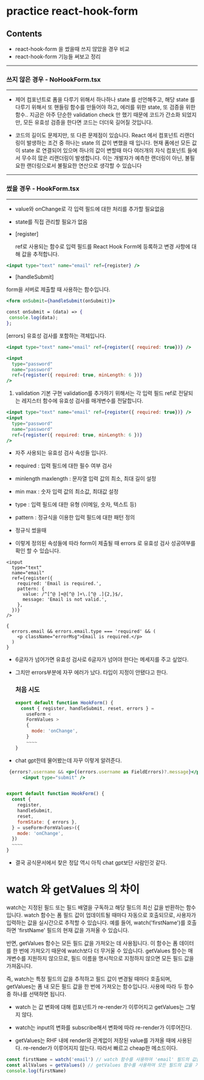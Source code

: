 # practice react-hook-form

## Contents

- react-hook-form 을 썼을때 쓰지 않았을 경우 비교
- react-hook-form 기능들 써보고 정리

---

### 쓰지 않은 경우 - NoHookForm.tsx

---

- 제어 컴포넌트로 폼을 다루기 위해서 하나하나 state 를 선언해주고, 해당 state 를 다루기 위해서 또 핸들링 함수를 만들어야 하고, 에러를 위한 state, 또 검증을 위한 함수.. 지금은 아주 단순한 validation check 만 했기 때문에 코드가 간소화 되었지만, 모든 유효성 검증을 한다면 코드는 더더욱 길어질 것입니다.

- 코드의 길이도 문제지만, 또 다른 문제점이 있습니다. React 에서 컴포넌트 리랜더링이 발생하는 조건 중 하나는 state 의 값이 변했을 때 입니다. 현재 폼에선 모든 값이 state 로 연결되어 있으며 하나의 값이 변할때 마다 여러개의 자식 컴포넌트 들에서 무수히 많은 리랜더링이 발생합니다. 이는 개발자가 예측한 랜더링이 아닌, 불필요한 랜더링으로서 불필요한 연산으로 생각할 수 있습니다

---

### 썼을 경우 - HookForm.tsx

---

- value와 onChange로 각 입력 필드에 대한 처리를 추가할 필요없음

- state를 직접 관리할 필요가 없음

* [register]

  ref로 사용되는 함수로 입력 필드를 React Hook Form에 등록하고 변경 사항에 대해 값을 추적합니다.

```jsx
<input type="text" name="email" ref={register} />
```

- [handleSubmit]

form을 서버로 제출할 때 사용하는 함수입니다.

```jsx
<form onSubmit={handleSubmit(onSubmit)}>

const onSubmit = (data) => {
 console.log(data);
};
```

[errors]
유효성 검사를 포함하는 객체입니다.

```jsx
<input type="text" name="email" ref={register({ required: true})} />

<input
  type="password"
  name="password"
  ref={register({ required: true, minLength: 6 })}
/>
```

1. validation 기본 구현
   validation를 추가하기 위해서는 각 입력 필드 ref로 전달되는 레지스터 함수에 유효성 검사를 매개변수를 전달합니다.

```jsx
<input type="text" name="email" ref={register({ required: true})} />
<input
  type="password"
  name="password"
  ref={register({ required: true, minLength: 6 })}
/>

```

- 자주 사용되는 유효성 검사 속성들 입니다.

* required : 입력 필드에 대한 필수 여부 검사

* minlength maxlength : 문자열 입력 값의 최소, 최대 길이 설정

* min max : 숫자 입력 값의 최소값, 최대값 설정

* type : 입력 필드에 대한 유형 (이메일, 숫자, 텍스트 등)

* pattern : 정규식을 이용한 입력 필드에 대한 패턴 정의

- 정규식 썼을때

- 이렇게 정의된 속성들에 따라 form이 제출될 때 errors 로 유효성 검사 성공여부를 확인 할 수 있습니다.

```
<input
  type="text"
  name="email"
  ref={register({
    required: 'Email is required.',
    pattern: {
      value: /^[^@ ]+@[^@ ]+\.[^@ .]{2,}$/,
      message: 'Email is not valid.',
    },
  })}
/>

{
  errors.email && errors.email.type === 'required' && (
    <p className="errorMsg">Email is required.</p>
  )
}
```

- 6글자가 넘어가면 유효성 검사로 6글자가 넘어야 한다는 메세지를 주고 싶었다.
- 그치만 errors부분에 자꾸 에러가 났다. 타입이 지정이 안됐다고 한다.

  ### 처음 시도

  ```jsx
  export default function HookForm() {
    const { register, handleSubmit, reset, errors } =
      useForm <
      FormValues >
      {
        mode: 'onChange',
      }
      ~~~~
  }
  ```

- chat gpt한테 물어봤는데 자꾸 이렇게 알려준다.

```jsx
 {errors?.username && <p>{(errors.username as FieldErrors)?.message}</p>}
      <input type="submit" />
```

```jsx

export default function HookForm() {
  const {
    register,
    handleSubmit,
    reset,
    formState: { errors },
  } = useForm<FormValues>({
    mode: 'onChange',
  })
  ~~~~
}
```

- 결국 공식문서에서 찾은 정답 역시 아직 chat gpt보단 사람인것 같다.

# watch 와 getValues 의 차이

watch는 지정된 필드 또는 필드 배열을 구독하고 해당 필드의 최신 값을 반환하는 함수입니다. watch 함수는 폼 필드 값이 업데이트될 때마다 자동으로 호출되므로, 사용자가 입력하는 값을 실시간으로 추적할 수 있습니다. 예를 들어, watch('firstName')를 호출하면 'firstName' 필드의 현재 값을 가져올 수 있습니다.

반면, getValues 함수는 모든 필드 값을 가져오는 데 사용됩니다. 이 함수는 폼 데이터를 한 번에 가져오기 때문에 watch보다 더 무거울 수 있습니다. getValues 함수는 매개변수를 지원하지 않으므로, 필드 이름을 명시적으로 지정하지 않으면 모든 필드 값을 가져옵니다.

즉, watch는 특정 필드의 값을 추적하고 필드 값이 변경될 때마다 호출되며, getValues는 폼 내 모든 필드 값을 한 번에 가져오는 함수입니다. 사용에 따라 두 함수 중 하나를 선택하면 됩니다.

- watch 는 값 변화에 대해 컴포넌트가 re-render가 이루어지고 getValues는 그렇지 않다.

- watch는 input의 변화를 subscribe해서 변화에 따라 re-render가 이루어진다.

- getValues는 RHF 내에 render와 관계없이 저장된 value를 가져올 때에 사용된다. re-render가 이루어지지 않는다. 따라서 빠르고 cheap한 메소드이다.

```jsx
const firstName = watch('email') // watch 함수를 사용하여 'email' 필드의 값을 추적합니다.
const allValues = getValues() // getValues 함수를 사용하여 모든 필드의 값을 가져옵니다.
console.log(firstName)
```
